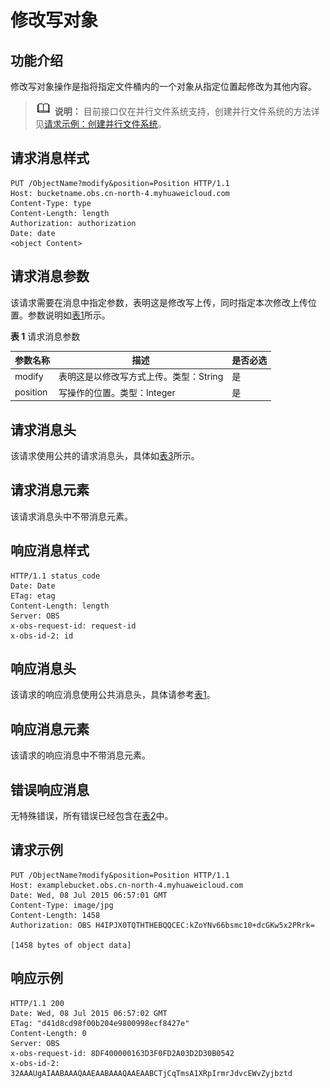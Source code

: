 # 修改写对象<a name="obs_04_0092"></a>

## 功能介绍<a name="section5584184924715"></a>

修改写对象操作是指将指定文件桶内的一个对象从指定位置起修改为其他内容。

>![](public_sys-resources/icon-note.gif) **说明：** 
>目前接口仅在并行文件系统支持，创建并行文件系统的方法详见[请求示例：创建并行文件系统](创建桶-1.md#section4293341135610)。

## 请求消息样式<a name="section117547365453"></a>

```
PUT /ObjectName?modify&position=Position HTTP/1.1
Host: bucketname.obs.cn-north-4.myhuaweicloud.com 
Content-Type: type
Content-Length: length
Authorization: authorization
Date: date
<object Content>
```

## 请求消息参数<a name="section7884173212178"></a>

该请求需要在消息中指定参数，表明这是修改写上传，同时指定本次修改上传位置。参数说明如[表1](#table925513139324)所示。

**表 1**  请求消息参数

|**参数名称**|**描述**|**是否必选**|
|--|--|--|
|modify|表明这是以修改写方式上传。类型：String|是|
|position|写操作的位置。类型：Integer|是|


## 请求消息头<a name="section31243759"></a>

该请求使用公共的请求消息头，具体如[表3](构造请求.md#table25197309)所示。

## 请求消息元素<a name="section12758381"></a>

该请求消息头中不带消息元素。

## 响应消息样式<a name="section179891558194514"></a>

```
HTTP/1.1 status_code
Date: Date
ETag: etag
Content-Length: length
Server: OBS
x-obs-request-id: request-id
x-obs-id-2: id
```

## 响应消息头<a name="section8271421124512"></a>

该请求的响应消息使用公共消息头，具体请参考[表1](返回结果.md#d0e686)。

## 响应消息元素<a name="section16332845"></a>

该请求的响应消息中不带消息元素。

## 错误响应消息<a name="section12777878"></a>

无特殊错误，所有错误已经包含在[表2](错误码.md#d0e843)中。

## 请求示例<a name="section11686111817239"></a>

```
PUT /ObjectName?modify&position=Position HTTP/1.1
Host: examplebucket.obs.cn-north-4.myhuaweicloud.com
Date: Wed, 08 Jul 2015 06:57:01 GMT
Content-Type: image/jpg
Content-Length: 1458
Authorization: OBS H4IPJX0TQTHTHEBQQCEC:kZoYNv66bsmc10+dcGKw5x2PRrk=

[1458 bytes of object data]
```

## 响应示例<a name="section6687115054912"></a>

```
HTTP/1.1 200
Date: Wed, 08 Jul 2015 06:57:02 GMT
ETag: "d41d8cd98f00b204e9800998ecf8427e"
Content-Length: 0
Server: OBS
x-obs-request-id: 8DF400000163D3F0FD2A03D2D30B0542
x-obs-id-2: 32AAAUgAIAABAAAQAAEAABAAAQAAEAABCTjCqTmsA1XRpIrmrJdvcEWvZyjbztd
```


